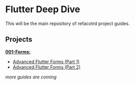 # Flutter Deep Dive

This will be the main repository of refacotrd project guides.

## Projects

[**001-Forms:**](https://github.com/refactord/flutter-deep-dive/tree/master/001-advanced_flutter_forms)

- [Advanced Flutter Forms (Part 1)](https://medium.com/flutter-community/advanced-flutter-forms-part-1-e575422176ed)
- [Advanced Flutter Forms (Part 2)](https://medium.com/flutter-community/advanced-flutter-forms-part-2-5ba9a759c8a1)

*more guides are coming*
